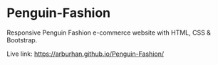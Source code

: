 # Penguin-Fashion
Responsive Penguin Fashion e-commerce website with HTML, CSS &amp; Bootstrap. 



Live link: https://arburhan.github.io/Penguin-Fashion/
